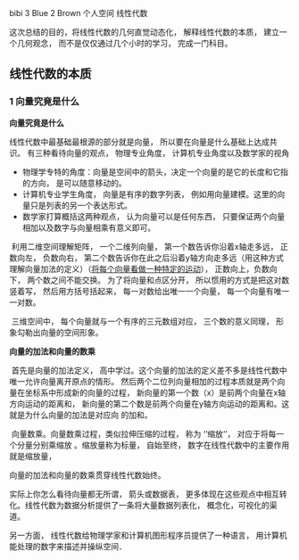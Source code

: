 bibi 3 Blue 2 Brown 个人空间 线性代数

这次总结的目的，将线性代数的几何直觉动态化， 解释线性代数的本质， 建立一个几何观念， 而不是仅仅通过几个小时的学习， 完成一门科目。

## 线性代数的本质

### 1 向量究竟是什么

**向量究竟是什么**

线性代数中最基础最根源的部分就是向量， 所以要在向量是什么基础上达成共识。 有三种看待向量的观点， 物理专业角度， 计算机专业角度以及数学家的视角

- 物理学专特的角度：向量是空间中的箭头，决定一个向量的是它的长度和它指的方向， 是可以随意移动的。
- 计算机专业学生角度， 向量是有序的数字列表， 例如用向量建模。这里的向量只是列表的另一个表达形式。
- 数学家打算概括这两种观点， 认为向量可以是任何东西， 只要保证两个向量相加以及数字与向量相乘有意义即可。

​          利用二维空间理解矩阵， 一个二维列向量， 第一个数告诉你沿着x轴走多远， 正数向左， 负数向右， 第二个数告诉你在此之后沿着y轴方向走多远（用这种方式理解向量加法的定义）（<u>将每个向量看做一种特定的运动</u>）， 正数向上，负数向下， 两个数之间不能交换。 为了将向量和点区分开， 所以惯用的方式是把这对数竖着写， 然后用方括号括起来， 每一对数给出唯一一个向量， 每一个向量有唯一一对数。

​        三维空间中， 每个向量就与一个有序的三元数组对应， 三个数的意义同理， 形象勾勒出向量的空间形象。

**向量的加法和向量的数乘**

​        首先是向量的加法定义， 高中学过。这个向量的加法的定义差不多是线性代数中唯一允许向量离开原点的情形。 然后两个二位列向量相加的过程本质就是两个向量在坐标系中形成新的向量的过程， 新向量的第一个数（x）是前两个向量在x轴方向运动的距离和， 新向量的第二个数是前两个向量在y轴方向运动的距离和。这就是为什么向量的加法是对应向 的加和。

​        向量数乘。向量数乘过程，类似拉伸压缩的过程， 称为  ‘’缩放‘’， 对应于将每一个分量分别乘缩放 。缩放量称为标量， 自始至终， 数字在线性代数中的主要作用就是缩放量， 

向量的加法和向量的数乘贯穿线性代数始终。

实际上你怎么看待向量都无所谓， 箭头或数据表， 更多体现在这些观点中相互转化。线性代数为数据分析提供了一条将大量数据列表化， 概念化，可视化的渠道。

另一方面， 线性代数给物理学家和计算机图形程序员提供了一种语言， 用计算机能处理的数字来描述并操纵空间．


